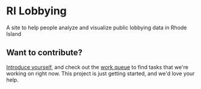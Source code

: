 # RI Lobbying
A site to help people analyze and visualize public lobbying data in Rhode Island

## Want to contribute?
[Introduce yourself](https://github.com/codeisland/ri-lobbying/issues/4), and check out the [work queue](https://github.com/codeisland/ri-lobbying/labels/work-queue) to find tasks that we're working on right now. This project is just getting started, and we'd love your help.
